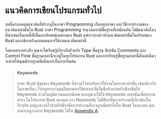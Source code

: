 # แนวคิดการเขียนโปรแกรมทั่วไป

บทนี้ครอบคลุมแนวคิดที่ปรากฏในภาษา Programming เกือบทุกภาษา และวิธีการทำงานของแนวคิดเหล่านั้นใน Rust ภาษา Programming จำนวนมากมีพื้นฐานที่เหมือนกัน ไม่มีแนวคิดใดๆ ที่นำเสนอในบทนี้ที่เป็นเอกลักษณ์เฉพาะของ Rust แต่เราจะกล่าวถึงแนวคิดเหล่านั้นในบริบทของ Rust และอธิบายถึงแบบแผนการใช้งานแนวคิดเหล่านี้

โดยเฉพาะอย่างยิ่ง คุณจะได้เรียนรู้เกี่ยวกับตัวแปร Type พื้นฐาน ฟังก์ชัน Comments และ Control Flow พื้นฐานเหล่านี้จะอยู่ในทุกโปรแกรม Rust และการเรียนรู้พื้นฐานเหล่านี้ตั้งแต่เนิ่นๆ จะช่วยให้คุณมีรากฐานที่แข็งแกร่งในการเริ่มต้น

> #### Keywords
>
>ภาษา Rust มีชุดของ _Keywords_ ที่สงวนไว้สำหรับการใช้งานโดยภาษาเท่านั้น เช่นเดียวกับในภาษาอื่นๆ โปรดทราบว่าคุณไม่สามารถใช้คำเหล่านี้เป็นชื่อตัวแปรหรือฟังก์ชันได้ Keywords ส่วนใหญ่มีความหมายพิเศษ และคุณจะได้ใช้ Keywords เหล่านั้นเพื่อทำงานต่างๆ ในโปรแกรม Rust ของคุณ บาง Keywords ไม่มีฟังก์ชันการทำงานที่เกี่ยวข้องในปัจจุบัน แต่ถูกสงวนไว้สำหรับฟังก์ชันการทำงานที่อาจถูกเพิ่มเข้าไปใน Rust ในอนาคต คุณสามารถดูรายการ Keywords ได้ใน [Appendix A][appendix_a]<!-- ignore -->.

[appendix_a]: appendix-01-keywords.md
